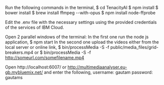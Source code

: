 Run the following commands in the terminal, $ cd TenacityAI $ npm install $ bower install $ brew install ffmpeg --with-opus $ npm install node-ffprobe

Edit the .env file with the necessary settings using the provided credentials of the services of IBM Cloud.

Open 2 parallel windows of the terminal: In the first one run the node js application, $ npm start In the second one upload the videos either from the local server or online link, $ bin/processMedia -S -f public/media_files/grid-breakers.mp4 or $ bin/processMedia -S -f http://someurl.com/somefilename.mp4

Open http://localhost:6007/ or http://multimediaanalyser.eu-gb.mybluemix.net/ and enter the following, username: gautam password: gautams
